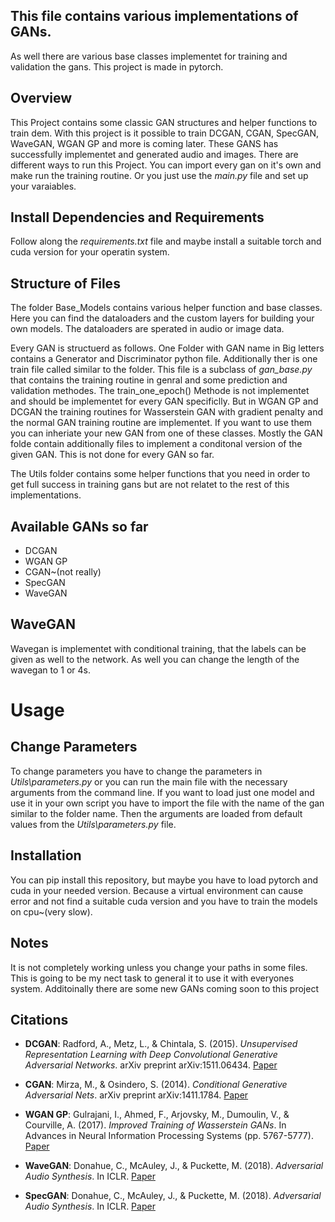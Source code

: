 ## This file contains various implementations of GANs.
As well there are various base classes implementet for training and validation the gans. This project is made in pytorch.

## Overview
This Project contains some classic GAN structures and helper functions to train dem. With this project is it possible to train DCGAN, CGAN, SpecGAN, WaveGAN, WGAN GP and more is coming later. These GANS has successfully implementet and generated audio and images. There are different ways to run this Project. You can import every gan on it's own and make run the training routine. Or you just use the *main.py* file and set up your varaiables.




## Install Dependencies and Requirements
Follow along the *requirements.txt* file and maybe install a suitable torch and cuda version for your operatin system.

## Structure of Files
The folder Base_Models contains various helper function and base classes. Here you can find the dataloaders and the custom layers for building your own models. The dataloaders are sperated in audio or image data.

Every GAN is structuerd as follows. One Folder with GAN name in Big letters contains a Generator and Discriminator python file. Additionally ther is one train file called similar to the folder. This file is a subclass of *gan_base.py* that contains the training routine in genral and some prediction and validation methodes. The train_one_epoch() Methode is not implementet and should be implementet for every GAN specificlly. But in WGAN GP and DCGAN the training routines for Wasserstein GAN with gradient penalty and the normal GAN training routine are implementet. If you want to use them you can inheriate your new GAN from one of these classes. Mostly the GAN folde contain additionally files to implement a conditonal version of the given GAN. This is not done for every GAN so far.

The Utils folder contains some helper functions that you need in order to get full success in training gans but are not relatet to the rest of this implementations.


## Available GANs so far
- DCGAN 
- WGAN GP
- CGAN~(not really)
- SpecGAN
- WaveGAN

## WaveGAN 
Wavegan is implementet with conditional training, that the labels can be given as well to the network. As well you can change the length of the wavegan to 1 or 4s.


# Usage

## Change Parameters
To change parameters you have to change the parameters in *Utils\parameters.py* or you can run the main file with the necessary arguments from the command line. If you want to load just one model and use it in your own script you have to import the file with the name of the gan similar to the folder name. Then the arguments are loaded from default values from the *Utils\parameters.py* file.

## Installation
You can pip install this repository, but maybe you have to load pytorch and cuda in your needed version. Because a virtual environment can cause error and not find a suitable cuda version and you have to train the models on cpu~(very slow).


## Notes
It is not completely working unless you change your paths in some files. This is going to be my nect task to general it to use it with everyones system. Additoinally there are some new GANs coming soon to this project

## Citations


- **DCGAN**: Radford, A., Metz, L., & Chintala, S. (2015). *Unsupervised Representation Learning with Deep Convolutional Generative Adversarial Networks*. arXiv preprint arXiv:1511.06434. [Paper](https://arxiv.org/abs/1511.06434)

- **CGAN**: Mirza, M., & Osindero, S. (2014). *Conditional Generative Adversarial Nets*. arXiv preprint arXiv:1411.1784. [Paper](https://arxiv.org/abs/1411.1784)

- **WGAN GP**: Gulrajani, I., Ahmed, F., Arjovsky, M., Dumoulin, V., & Courville, A. (2017). *Improved Training of Wasserstein GANs*. In Advances in Neural Information Processing Systems (pp. 5767-5777). [Paper](https://arxiv.org/abs/1704.00028)

- **WaveGAN**: Donahue, C., McAuley, J., & Puckette, M. (2018). *Adversarial Audio Synthesis*. In ICLR. [Paper](https://arxiv.org/abs/1802.04208)

- **SpecGAN**: Donahue, C., McAuley, J., & Puckette, M. (2018). *Adversarial Audio Synthesis*. In ICLR. [Paper](https://arxiv.org/abs/1802.04208)
